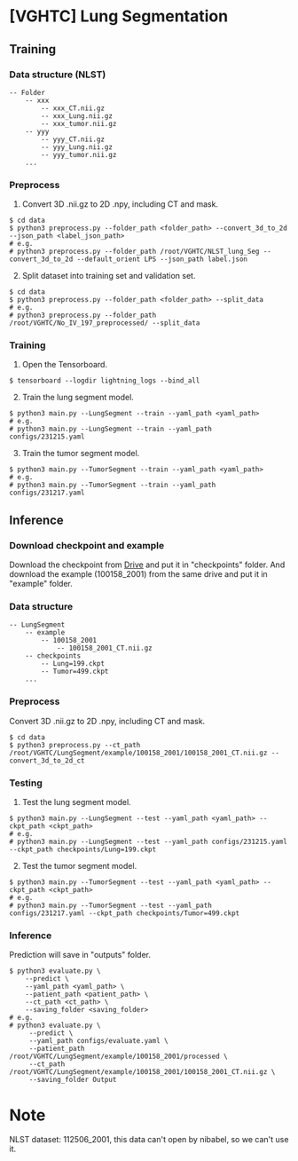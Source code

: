 # [VGHTC] Lung Segmentation

## Training
### Data structure (NLST)
```
-- Folder
    -- xxx
        -- xxx_CT.nii.gz
        -- xxx_Lung.nii.gz
        -- xxx_tumor.nii.gz
    -- yyy
        -- yyy_CT.nii.gz
        -- yyy_Lung.nii.gz
        -- yyy_tumor.nii.gz
    ...
```
### Preprocess
1. Convert 3D .nii.gz to 2D .npy, including CT and mask.
```=shell
$ cd data
$ python3 preprocess.py --folder_path <folder_path> --convert_3d_to_2d --json_path <label_json_path>
# e.g.
# python3 preprocess.py --folder_path /root/VGHTC/NLST_lung_Seg --convert_3d_to_2d --default_orient LPS --json_path label.json
```
2. Split dataset into training set and validation set.
```=shell
$ cd data
$ python3 preprocess.py --folder_path <folder_path> --split_data
# e.g.
# python3 preprocess.py --folder_path /root/VGHTC/No_IV_197_preprocessed/ --split_data
```

### Training
1. Open the Tensorboard.
```=shell
$ tensorboard --logdir lightning_logs --bind_all
```
2. Train the lung segment model.
```=shell
$ python3 main.py --LungSegment --train --yaml_path <yaml_path>
# e.g.
# python3 main.py --LungSegment --train --yaml_path configs/231215.yaml
```
3. Train the tumor segment model.
```=shell
$ python3 main.py --TumorSegment --train --yaml_path <yaml_path>
# e.g.
# python3 main.py --TumorSegment --train --yaml_path configs/231217.yaml
```

## Inference
### Download checkpoint and example
Download the checkpoint from [Drive](http://gofile.me/6Ukc0/8LLuvie7y) and put it in "checkpoints" folder.
And download the example (100158_2001) from the same drive and put it in "example" folder.
### Data structure
```
-- LungSegment
    -- example
        -- 100158_2001
            -- 100158_2001_CT.nii.gz
    -- checkpoints
        -- Lung=199.ckpt
        -- Tumor=499.ckpt
    ...
```
### Preprocess
Convert 3D .nii.gz to 2D .npy, including CT and mask.
```=shell
$ cd data
$ python3 preprocess.py --ct_path /root/VGHTC/LungSegment/example/100158_2001/100158_2001_CT.nii.gz --convert_3d_to_2d_ct
```

### Testing
1. Test the lung segment model.
```=shell
$ python3 main.py --LungSegment --test --yaml_path <yaml_path> --ckpt_path <ckpt_path>
# e.g.
# python3 main.py --LungSegment --test --yaml_path configs/231215.yaml --ckpt_path checkpoints/Lung=199.ckpt
```
2. Test the tumor segment model.
```=shell
$ python3 main.py --TumorSegment --test --yaml_path <yaml_path> --ckpt_path <ckpt_path>
# e.g.
# python3 main.py --TumorSegment --test --yaml_path configs/231217.yaml --ckpt_path checkpoints/Tumor=499.ckpt
```

### Inference
Prediction will save in "outputs" folder.
```=shell
$ python3 evaluate.py \
    --predict \
    --yaml_path <yaml_path> \
    --patient_path <patient_path> \
    --ct_path <ct_path> \
    --saving_folder <saving_folder>
# e.g.
# python3 evaluate.py \
     --predict \ 
     --yaml_path configs/evaluate.yaml \
     --patient_path /root/VGHTC/LungSegment/example/100158_2001/processed \ 
     --ct_path /root/VGHTC/LungSegment/example/100158_2001/100158_2001_CT.nii.gz \
     --saving_folder Output
```

# Note
NLST dataset: 112506_2001, this data can't open by nibabel, so we can't use it.